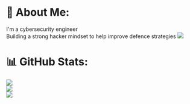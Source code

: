 # 💫 About Me:
I'm a cybersecurity engineer<br>Building a strong hacker mindset to help improve defence strategies
[![](https://visitcount.itsvg.in/api?id=gil01karougbe&icon=0&color=0)](https://visitcount.itsvg.in)

# 📊 GitHub Stats:
![](https://github-readme-stats.vercel.app/api?username=gil01karougbe&theme=dark&hide_border=false&include_all_commits=false&count_private=false)<br/>
![](https://github-readme-streak-stats.herokuapp.com/?user=gil01karougbe&theme=dark&hide_border=false)<br/>
![](https://github-readme-stats.vercel.app/api/top-langs/?username=gil01karougbe&theme=dark&hide_border=false&include_all_commits=false&count_private=false&layout=compact)


